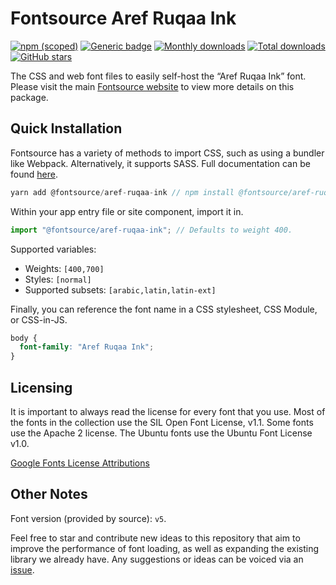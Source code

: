 # Fontsource Aref Ruqaa Ink

[![npm (scoped)](https://img.shields.io/npm/v/@fontsource/aref-ruqaa-ink?color=brightgreen)](https://www.npmjs.com/package/@fontsource/aref-ruqaa-ink) [![Generic badge](https://img.shields.io/badge/fontsource-passing-brightgreen)](https://github.com/fontsource/fontsource) [![Monthly downloads](https://badgen.net/npm/dm/@fontsource/aref-ruqaa-ink)](https://github.com/fontsource/fontsource) [![Total downloads](https://badgen.net/npm/dt/@fontsource/aref-ruqaa-ink)](https://github.com/fontsource/fontsource) [![GitHub stars](https://img.shields.io/github/stars/fontsource/fontsource.svg?style=social&label=Star)](https://github.com/fontsource/fontsource/stargazers)

The CSS and web font files to easily self-host the “Aref Ruqaa Ink” font. Please visit the main [Fontsource website](https://fontsource.org/fonts/aref-ruqaa-ink) to view more details on this package.

## Quick Installation

Fontsource has a variety of methods to import CSS, such as using a bundler like Webpack. Alternatively, it supports SASS. Full documentation can be found [here](https://fontsource.org/docs/introduction).

```javascript
yarn add @fontsource/aref-ruqaa-ink // npm install @fontsource/aref-ruqaa-ink
```

Within your app entry file or site component, import it in.

```javascript
import "@fontsource/aref-ruqaa-ink"; // Defaults to weight 400.
```

Supported variables:

- Weights: `[400,700]`
- Styles: `[normal]`
- Supported subsets: `[arabic,latin,latin-ext]`

Finally, you can reference the font name in a CSS stylesheet, CSS Module, or CSS-in-JS.

```css
body {
  font-family: "Aref Ruqaa Ink";
}
```



## Licensing

It is important to always read the license for every font that you use.
Most of the fonts in the collection use the SIL Open Font License, v1.1. Some fonts use the Apache 2 license. The Ubuntu fonts use the Ubuntu Font License v1.0.

[Google Fonts License Attributions](https://fonts.google.com/attribution)

## Other Notes

Font version (provided by source): `v5`.

Feel free to star and contribute new ideas to this repository that aim to improve the performance of font loading, as well as expanding the existing library we already have. Any suggestions or ideas can be voiced via an [issue](https://github.com/fontsource/fontsource/issues).
